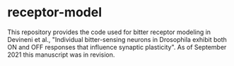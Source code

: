# receptor-model

This repository provides the code used for bitter receptor modeling in Devineni et al., "Individual bitter-sensing neurons in Drosophila exhibit both ON and OFF responses that influence synaptic plasticity". As of September 2021 this manuscript was in revision.
